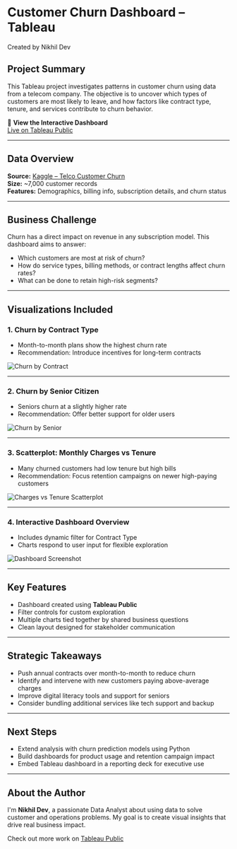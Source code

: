 # Customer Churn Dashboard – Tableau

Created by Nikhil Dev

## Project Summary

This Tableau project investigates patterns in customer churn using data from a telecom company. The objective is to uncover which types of customers are most likely to leave, and how factors like contract type, tenure, and services contribute to churn behavior.

🔗 **View the Interactive Dashboard**  
[Live on Tableau Public](https://public.tableau.com/...)

---

## Data Overview

**Source:** [Kaggle – Telco Customer Churn](https://www.kaggle.com/datasets/blastchar/telco-customer-churn)  
**Size:** ~7,000 customer records  
**Features:** Demographics, billing info, subscription details, and churn status

---

## Business Challenge

Churn has a direct impact on revenue in any subscription model. This dashboard aims to answer:
- Which customers are most at risk of churn?
- How do service types, billing methods, or contract lengths affect churn rates?
- What can be done to retain high-risk segments?

---

## Visualizations Included

### 1. Churn by Contract Type
-  Month-to-month plans show the highest churn rate
-  Recommendation: Introduce incentives for long-term contracts

![Churn by Contract](https://github.com/nikhildevm/Customer_churn_tableau/blob/main/Churn%20Rate%20By%20Contract.png?raw=true)

---

### 2. Churn by Senior Citizen
-  Seniors churn at a slightly higher rate
-  Recommendation: Offer better support for older users

![Churn by Senior](https://github.com/nikhildevm/Customer_churn_tableau/blob/main/Churn%20By%20Senior.png?raw=true)

---

### 3. Scatterplot: Monthly Charges vs Tenure
-  Many churned customers had low tenure but high bills
-  Recommendation: Focus retention campaigns on newer high-paying customers

![Charges vs Tenure Scatterplot](https://github.com/nikhildevm/Customer_churn_tableau/blob/main/Churn%20Charges%20VS%20Tenure.png?raw=true)

---

### 4. Interactive Dashboard Overview
- Includes dynamic filter for Contract Type
- Charts respond to user input for flexible exploration

![Dashboard Screenshot](https://github.com/nikhildevm/Customer_churn_tableau/blob/main/Dashboard.png?raw=true)

---

## Key Features

- Dashboard created using **Tableau Public**
- Filter controls for custom exploration
- Multiple charts tied together by shared business questions
- Clean layout designed for stakeholder communication

---

## Strategic Takeaways

- Push annual contracts over month-to-month to reduce churn
- Identify and intervene with new customers paying above-average charges
- Improve digital literacy tools and support for seniors
- Consider bundling additional services like tech support and backup

---

## Next Steps

- Extend analysis with churn prediction models using Python
- Build dashboards for product usage and retention campaign impact
- Embed Tableau dashboard in a reporting deck for executive use

---

## About the Author

I'm **Nikhil Dev**, a passionate Data Analyst about using data to solve customer and operations problems. My goal is to create visual insights that drive real business impact.


 Check out more work on [Tableau Public](https://public.tableau.com/app/profile/nikhil.dev.murali/)
